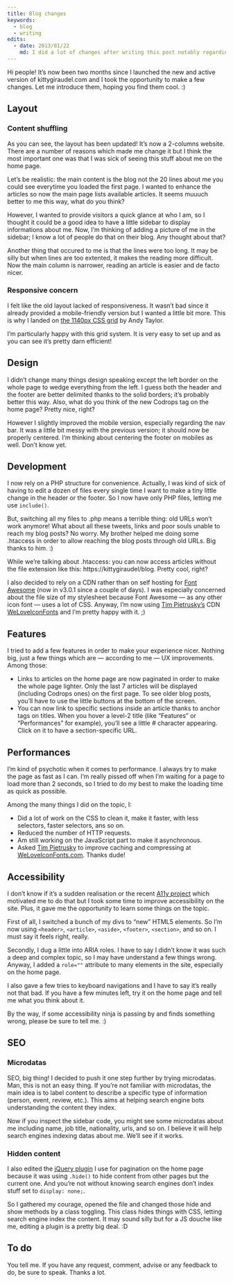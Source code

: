 ```yaml
---
title: Blog changes
keywords:
  - blog
  - writing
edits:
  - date: 2013/01/22
    md: I did a lot of changes after writing this post notably regarding SEO, performances and accessibility. Be sure you read about it!
---
```


Hi people! It’s now been two months since I launched the new and active version of kittygiraudel.com and I took the opportunity to make a few changes. Let me introduce them, hoping you find them cool. :)

## Layout

### Content shuffling

As you can see, the layout has been updated! It’s now a 2-columns website. There are a number of reasons which made me change it but I think the most important one was that I was sick of seeing this stuff about me on the home page.

Let’s be realistic: the main content is the blog not the 20 lines about me you could see everytime you loaded the first page. I wanted to enhance the articles so now the main page lists available articles. It seems muuuch better to me this way, what do you think?

However, I wanted to provide visitors a quick glance at who I am, so I thought it could be a good idea to have a little sidebar to display informations about me. Now, I’m thinking of adding a picture of me in the sidebar; I know a lot of people do that on their blog. Any thought about that?

Another thing that occured to me is that the lines were too long. It may be silly but when lines are too extented, it makes the reading more difficult. Now the main column is narrower, reading an article is easier and de facto nicer.

### Responsive concern

I felt like the old layout lacked of responsiveness. It wasn’t bad since it already provided a mobile-friendly version but I wanted a little bit more. This is why I landed on [the 1140px CSS grid](https://www.ramotion.com/agency/web-design/cssgrid/) by Andy Taylor.

I’m particularly happy with this grid system. It is very easy to set up and as you can see it’s pretty darn efficient!

## Design

I didn’t change many things design speaking except the left border on the whole page to wedge everything from the left. I guess both the header and the footer are better delimited thanks to the solid borders; it’s probably better this way. Also, what do you think of the new Codrops tag on the home page? Pretty nice, right?

However I slightly improved the mobile version, especially regarding the nav bar. It was a little bit messy with the previous version; it should now be properly centered. I’m thinking about centering the footer on mobiles as well. Don’t know yet.

## Development

I now rely on a PHP structure for convenience. Actually, I was kind of sick of having to edit a dozen of files every single time I want to make a tiny little change in the header or the footer. So I now have only PHP files, letting me use `include()`.

But, switching all my files to .php means a terrible thing: old URLs won’t work anymore! What about all these tweets, links and poor souls unable to reach my blog posts? No worry. My brother helped me doing some .htaccess in order to allow reaching the blog posts through old URLs. Big thanks to him. :)

While we’re talking about .htaccess: you can now access articles without the file extension like this: https://kittygiraudel/blog. Pretty cool, right?

I also decided to rely on a CDN rather than on self hosting for [Font Awesome](https://fontawesome.com/?from=io) (now in v3.0.1 since a couple of days). I was especially concerned about the file size of my stylesheet because Font Awesome &mdash; as any other icon font &mdash; uses a lot of CSS. Anyway, I’m now using [Tim Pietrusky’s](http://timpietrusky.com) CDN [WeLoveIconFonts](https://weloveiconfonts.com) and I’m pretty happy with it. ;)

## Features

I tried to add a few features in order to make your experience nicer. Nothing big, just a few things which are &mdash; according to me &mdash; UX improvements. Among those:

* Links to articles on the home page are now paginated in order to make the whole page lighter. Only the last 7 articles will be displayed (including Codrops ones) on the first page. To see older blog posts, you’ll have to use the little buttons at the bottom of the screen.
* You can now link to specific sections inside an article thanks to anchor tags on titles. When you hover a level-2 title (like “Features” or “Performances” for example), you’ll see a little # character appearing. Click on it to have a section-specific URL.

## Performances

I’m kind of psychotic when it comes to performance. I always try to make the page as fast as I can. I’m really pissed off when I’m waiting for a page to load more than 2 seconds, so I tried to do my best to make the loading time as quick as possible.

Among the many things I did on the topic, I:

* Did a lot of work on the CSS to clean it, make it faster, with less selectors, faster selectors, ans so on.
* Reduced the number of HTTP requests.
* Am still working on the JavaScript part to make it asynchronous.
* Asked [Tim Pietrusky](https://twitter.com/timpietrusky) to improve caching and compressing at [WeLoveIconFonts.com](https://weloveiconfonts.com). Thanks dude!

## Accessibility

I don’t know if it’s a sudden realisation or the recent [A11y project](https://a11yproject.com/) which motivated me to do that but I took some time to improve accessibility on the site. Plus, it gave me the opportunity to learn some things on the topic.

First of all, I switched a bunch of my divs to “new” HTML5 elements. So I’m now using `<header>`, `<article>`, `<aside>`, `<footer>`, `<section>`, and so on. I must say it feels right, really.

Secondly, I dug a little into ARIA roles. I have to say I didn’t know it was such a deep and complex topic, so I may have understand a few things wrong. Anyway, I added a `role=""` attribute to many elements in the site, especially on the home page.

I also gave a few tries to keyboard navigations and I have to say it’s really not that bad. If you have a few minutes left, try it on the home page and tell me what you think about it.

By the way, if some accessibility ninja is passing by and finds something wrong, please be sure to tell me. :)

## SEO

### Microdatas

SEO, big thing! I decided to push it one step further by trying microdatas. Man, this is not an easy thing. If you’re not familiar with microdatas, the main idea is to label content to describe a specific type of information (person, event, review, etc.). This aims at helping search engine bots understanding the content they index.

Now if you inspect the sidebar code, you might see some microdatas about me including name, job title, nationality, urls, and so on. I believe it will help search engines indexing datas about me. We’ll see if it works.

### Hidden content

I also edited the [jQuery plugin](https://github.com/wesnolte/Pajinate) I use for pagination on the home page because it was using `.hide()` to hide content from other pages but the current one. And you’re not without knowing search engines don’t index stuff set to `display: none;`.

So I gathered my courage, opened the file and changed those hide and show methods by a class toggling. This class hides things with CSS, letting search engine index the content. It may sound silly but for a JS douche like me, editing a plugin is a pretty big deal. :D

## To do

You tell me. If you have any request, comment, advise or any feedback to do, be sure to speak. Thanks a lot.
